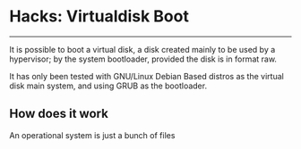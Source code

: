 # Hacks: Virtualdisk Boot
-------------------------
It is possible to boot a virtual disk, a disk created mainly to be used by a
hypervisor; by the system bootloader, provided the disk is in format raw.

It has only been tested with GNU/Linux Debian Based distros as the virtual disk
main system, and using GRUB as the bootloader.

## How does it work
An operational system is just a bunch of files 
